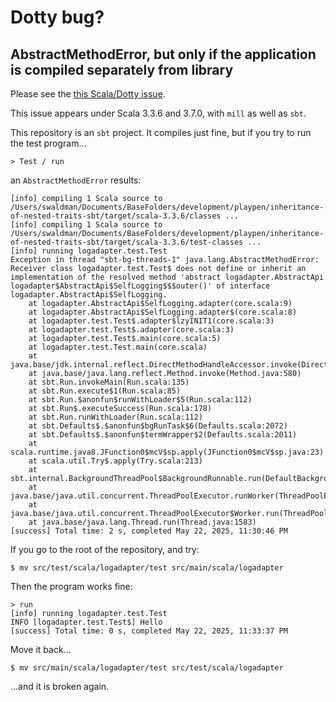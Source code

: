 # Dotty bug? 

## AbstractMethodError, but only if the application is compiled separately from library

Please see the [this Scala/Dotty issue](https://github.com/scala/scala3/issues/23245).

This issue appears under Scala 3.3.6 and 3.7.0, with `mill` as well as `sbt`.

This repository is an `sbt` project. It compiles just fine, but if you try to run the test program...

```plaintext
> Test / run
```

an `AbstractMethodError` results:

```plaintext
[info] compiling 1 Scala source to /Users/swaldman/Documents/BaseFolders/development/playpen/inheritance-of-nested-traits-sbt/target/scala-3.3.6/classes ...
[info] compiling 1 Scala source to /Users/swaldman/Documents/BaseFolders/development/playpen/inheritance-of-nested-traits-sbt/target/scala-3.3.6/test-classes ...
[info] running logadapter.test.Test 
Exception in thread "sbt-bg-threads-1" java.lang.AbstractMethodError: Receiver class logadapter.test.Test$ does not define or inherit an implementation of the resolved method 'abstract logadapter.AbstractApi logadapter$AbstractApi$SelfLogging$$$outer()' of interface logadapter.AbstractApi$SelfLogging.
	at logadapter.AbstractApi$SelfLogging.adapter(core.scala:9)
	at logadapter.AbstractApi$SelfLogging.adapter$(core.scala:8)
	at logadapter.test.Test$.adapter$lzyINIT1(core.scala:3)
	at logadapter.test.Test$.adapter(core.scala:3)
	at logadapter.test.Test$.main(core.scala:5)
	at logadapter.test.Test.main(core.scala)
	at java.base/jdk.internal.reflect.DirectMethodHandleAccessor.invoke(DirectMethodHandleAccessor.java:103)
	at java.base/java.lang.reflect.Method.invoke(Method.java:580)
	at sbt.Run.invokeMain(Run.scala:135)
	at sbt.Run.execute$1(Run.scala:85)
	at sbt.Run.$anonfun$runWithLoader$5(Run.scala:112)
	at sbt.Run$.executeSuccess(Run.scala:178)
	at sbt.Run.runWithLoader(Run.scala:112)
	at sbt.Defaults$.$anonfun$bgRunTask$6(Defaults.scala:2072)
	at sbt.Defaults$.$anonfun$termWrapper$2(Defaults.scala:2011)
	at scala.runtime.java8.JFunction0$mcV$sp.apply(JFunction0$mcV$sp.java:23)
	at scala.util.Try$.apply(Try.scala:213)
	at sbt.internal.BackgroundThreadPool$BackgroundRunnable.run(DefaultBackgroundJobService.scala:378)
	at java.base/java.util.concurrent.ThreadPoolExecutor.runWorker(ThreadPoolExecutor.java:1144)
	at java.base/java.util.concurrent.ThreadPoolExecutor$Worker.run(ThreadPoolExecutor.java:642)
	at java.base/java.lang.Thread.run(Thread.java:1583)
[success] Total time: 2 s, completed May 22, 2025, 11:30:46 PM
```

If you go to the root of the repository, and try:

```plaintext
$ mv src/test/scala/logadapter/test src/main/scala/logadapter
```

Then the program works fine:

```plaintext
> run
[info] running logadapter.test.Test 
INFO [logadapter.test.Test$] Hello
[success] Total time: 0 s, completed May 22, 2025, 11:33:37 PM
```

Move it back...

```plaintext
$ mv src/main/scala/logadapter/test src/test/scala/logadapter
```

...and it is broken again.
